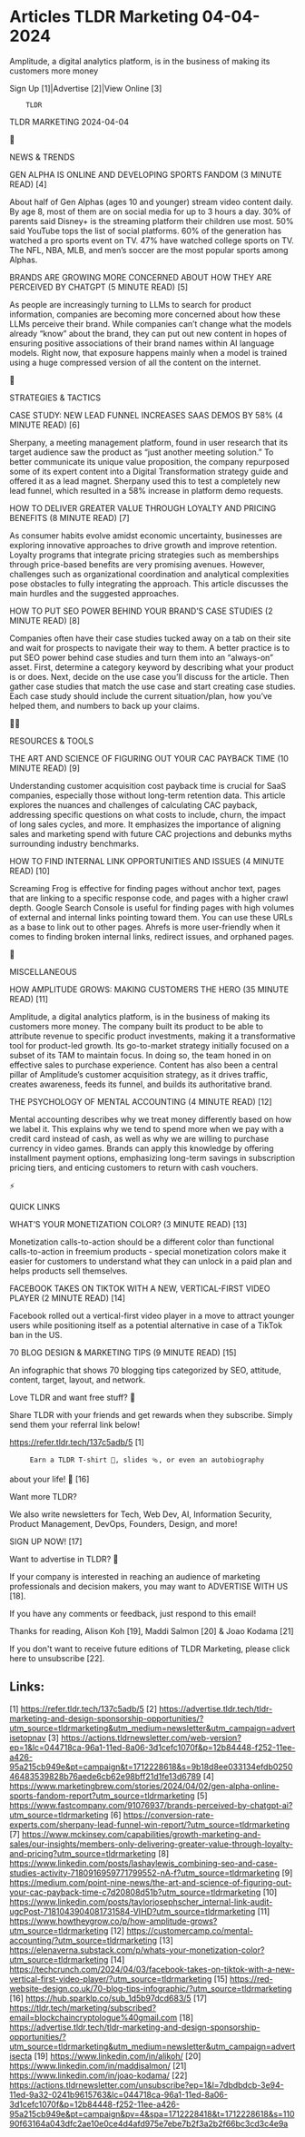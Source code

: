 # Articles TLDR Marketing 04-04-2024

Amplitude, a digital analytics platform, is in the business of making
its customers more money  

Sign Up [1]|Advertise [2]|View Online [3] 

		TLDR 

TLDR MARKETING 2024-04-04

📱 

NEWS & TRENDS

 GEN ALPHA IS ONLINE AND DEVELOPING SPORTS FANDOM (3 MINUTE READ) [4] 

 About half of Gen Alphas (ages 10 and younger) stream video content
daily. By age 8, most of them are on social media for up to 3 hours a
day. 30% of parents said Disney+ is the streaming platform their
children use most. 50% said YouTube tops the list of social platforms.
60% of the generation has watched a pro sports event on TV. 47% have
watched college sports on TV. The NFL, NBA, MLB, and men’s soccer
are the most popular sports among Alphas. 

 BRANDS ARE GROWING MORE CONCERNED ABOUT HOW THEY ARE PERCEIVED BY
CHATGPT (5 MINUTE READ) [5] 

 As people are increasingly turning to LLMs to search for product
information, companies are becoming more concerned about how these
LLMs perceive their brand. While companies can’t change what the
models already “know” about the brand, they can put out new
content in hopes of ensuring positive associations of their brand
names within AI language models. Right now, that exposure happens
mainly when a model is trained using a huge compressed version of all
the content on the internet. 

🚀 

STRATEGIES & TACTICS

 CASE STUDY: NEW LEAD FUNNEL INCREASES SAAS DEMOS BY 58% (4 MINUTE
READ) [6] 

 Sherpany, a meeting management platform, found in user research that
its target audience saw the product as “just another meeting
solution.” To better communicate its unique value proposition, the
company repurposed some of its expert content into a Digital
Transformation strategy guide and offered it as a lead magnet.
Sherpany used this to test a completely new lead funnel, which
resulted in a 58% increase in platform demo requests. 

 HOW TO DELIVER GREATER VALUE THROUGH LOYALTY AND PRICING BENEFITS (8
MINUTE READ) [7] 

 As consumer habits evolve amidst economic uncertainty, businesses are
exploring innovative approaches to drive growth and improve retention.
Loyalty programs that integrate pricing strategies such as memberships
through price-based benefits are very promising avenues. However,
challenges such as organizational coordination and analytical
complexities pose obstacles to fully integrating the approach. This
article discusses the main hurdles and the suggested approaches. 

 HOW TO PUT SEO POWER BEHIND YOUR BRAND’S CASE STUDIES (2 MINUTE
READ) [8] 

 Companies often have their case studies tucked away on a tab on their
site and wait for prospects to navigate their way to them. A better
practice is to put SEO power behind case studies and turn them into an
“always-on” asset. First, determine a category keyword by
describing what your product is or does. Next, decide on the use case
you’ll discuss for the article. Then gather case studies that match
the use case and start creating case studies. Each case study should
include the current situation/plan, how you’ve helped them, and
numbers to back up your claims. 

🧑‍💻 

RESOURCES & TOOLS

 THE ART AND SCIENCE OF FIGURING OUT YOUR CAC PAYBACK TIME (10 MINUTE
READ) [9] 

 Understanding customer acquisition cost payback time is crucial for
SaaS companies, especially those without long-term retention data.
This article explores the nuances and challenges of calculating CAC
payback, addressing specific questions on what costs to include,
churn, the impact of long sales cycles, and more. It emphasizes the
importance of aligning sales and marketing spend with future CAC
projections and debunks myths surrounding industry benchmarks. 

 HOW TO FIND INTERNAL LINK OPPORTUNITIES AND ISSUES (4 MINUTE READ)
[10] 

 Screaming Frog is effective for finding pages without anchor text,
pages that are linking to a specific response code, and pages with a
higher crawl depth. Google Search Console is useful for finding pages
with high volumes of external and internal links pointing toward them.
You can use these URLs as a base to link out to other pages. Ahrefs is
more user-friendly when it comes to finding broken internal links,
redirect issues, and orphaned pages. 

🎁 

MISCELLANEOUS

 HOW AMPLITUDE GROWS: MAKING CUSTOMERS THE HERO (35 MINUTE READ) [11] 

 Amplitude, a digital analytics platform, is in the business of making
its customers more money. The company built its product to be able to
attribute revenue to specific product investments, making it a
transformative tool for product-led growth. Its go-to-market strategy
initially focused on a subset of its TAM to maintain focus. In doing
so, the team honed in on effective sales to purchase experience.
Content has also been a central pillar of Amplitude’s customer
acquisition strategy, as it drives traffic, creates awareness, feeds
its funnel, and builds its authoritative brand. 

 THE PSYCHOLOGY OF MENTAL ACCOUNTING (4 MINUTE READ) [12] 

 Mental accounting describes why we treat money differently based on
how we label it. This explains why we tend to spend more when we pay
with a credit card instead of cash, as well as why we are willing to
purchase currency in video games. Brands can apply this knowledge by
offering installment payment options, emphasizing long-term savings in
subscription pricing tiers, and enticing customers to return with cash
vouchers. 

⚡ 

QUICK LINKS

 WHAT’S YOUR MONETIZATION COLOR? (3 MINUTE READ) [13] 

 Monetization calls-to-action should be a different color than
functional calls-to-action in freemium products - special monetization
colors make it easier for customers to understand what they can unlock
in a paid plan and helps products sell themselves. 

 FACEBOOK TAKES ON TIKTOK WITH A NEW, VERTICAL-FIRST VIDEO PLAYER (2
MINUTE READ) [14] 

 Facebook rolled out a vertical-first video player in a move to
attract younger users while positioning itself as a potential
alternative in case of a TikTok ban in the US. 

 70 BLOG DESIGN & MARKETING TIPS (9 MINUTE READ) [15] 

 An infographic that shows 70 blogging tips categorized by SEO,
attitude, content, target, layout, and network. 

Love TLDR and want free stuff? 🎁

 Share TLDR with your friends and get rewards when they subscribe.
Simply send them your referral link below! 

 https://refer.tldr.tech/137c5adb/5 [1] 

		 Earn a TLDR T-shirt 👕, slides 🩴, or even an autobiography
about your life! 🤯 [16] 

Want more TLDR?

 We also write newsletters for Tech, Web Dev, AI, Information
Security, Product Management, DevOps, Founders, Design, and more! 

SIGN UP NOW! [17] 

Want to advertise in TLDR? 📰

 If your company is interested in reaching an audience of marketing
professionals and decision makers, you may want to ADVERTISE WITH US
[18]. 

 If you have any comments or feedback, just respond to this email! 

Thanks for reading, 
Alison Koh [19], Maddi Salmon [20] & Joao Kodama [21] 

If you don't want to receive future editions of TLDR Marketing,
please click here to unsubscribe [22]. 

 

Links:
------
[1] https://refer.tldr.tech/137c5adb/5
[2] https://advertise.tldr.tech/tldr-marketing-and-design-sponsorship-opportunities/?utm_source=tldrmarketing&utm_medium=newsletter&utm_campaign=advertisetopnav
[3] https://actions.tldrnewsletter.com/web-version?ep=1&lc=044718ca-96a1-11ed-8a06-3d1cefc1070f&p=12b84448-f252-11ee-a426-95a215cb949e&pt=campaign&t=1712228618&s=9b18d8ee033134efdb025046483539828b76aede6cb62e98bff21d1fe13d6789
[4] https://www.marketingbrew.com/stories/2024/04/02/gen-alpha-online-sports-fandom-report?utm_source=tldrmarketing
[5] https://www.fastcompany.com/91076937/brands-perceived-by-chatgpt-ai?utm_source=tldrmarketing
[6] https://conversion-rate-experts.com/sherpany-lead-funnel-win-report/?utm_source=tldrmarketing
[7] https://www.mckinsey.com/capabilities/growth-marketing-and-sales/our-insights/members-only-delivering-greater-value-through-loyalty-and-pricing?utm_source=tldrmarketing
[8] https://www.linkedin.com/posts/lashaylewis_combining-seo-and-case-studies-activity-7180916959771799552-nA-f?utm_source=tldrmarketing
[9] https://medium.com/point-nine-news/the-art-and-science-of-figuring-out-your-cac-payback-time-c7d20808d51b?utm_source=tldrmarketing
[10] https://www.linkedin.com/posts/taylorjosephscher_internal-link-audit-ugcPost-7181043904081731584-VIHD?utm_source=tldrmarketing
[11] https://www.howtheygrow.co/p/how-amplitude-grows?utm_source=tldrmarketing
[12] https://customercamp.co/mental-accounting/?utm_source=tldrmarketing
[13] https://elenaverna.substack.com/p/whats-your-monetization-color?utm_source=tldrmarketing
[14] https://techcrunch.com/2024/04/03/facebook-takes-on-tiktok-with-a-new-vertical-first-video-player/?utm_source=tldrmarketing
[15] https://red-website-design.co.uk/70-blog-tips-infographic/?utm_source=tldrmarketing
[16] https://hub.sparklp.co/sub_1d5b97dcd683/5
[17] https://tldr.tech/marketing/subscribed?email=blockchaincryptologue%40gmail.com
[18] https://advertise.tldr.tech/tldr-marketing-and-design-sponsorship-opportunities/?utm_source=tldrmarketing&utm_medium=newsletter&utm_campaign=advertisecta
[19] https://www.linkedin.com/in/alikoh/
[20] https://www.linkedin.com/in/maddisalmon/
[21] https://www.linkedin.com/in/joao-kodama/
[22] https://actions.tldrnewsletter.com/unsubscribe?ep=1&l=7dbdbdcb-3e94-11ed-9a32-0241b9615763&lc=044718ca-96a1-11ed-8a06-3d1cefc1070f&p=12b84448-f252-11ee-a426-95a215cb949e&pt=campaign&pv=4&spa=1712228418&t=1712228618&s=11090f63164a043dfc2ae10e0ce4d4afd975e7ebe7b2f3a2b2f66bc3cd3c4e9a